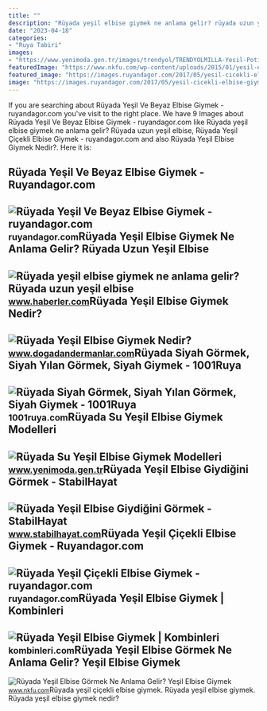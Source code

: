 ```yaml
---
title: ""
description: "Rüyada yeşil elbise giymek ne anlama gelir? rüyada uzun yeşil elbise"
date: "2023-04-18"
categories:
- "Ruya Tabiri"
images:
- "https://www.yenimoda.gen.tr/images/trendyol/TRENDYOLMILLA-Yesil-Potikareli-Cep-Detayli-Elbise-9313.jpg"
featuredImage: "https://www.nkfu.com/wp-content/uploads/2015/01/yesil-elbise-1.jpg"
featured_image: "https://images.ruyandagor.com/2017/05/yesil-cicekli-elbise-giymek-1221.jpg"
image: "https://images.ruyandagor.com/2017/05/yesil-cicekli-elbise-giymek-1221.jpg"
---
```


If you are searching about Rüyada Yeşil Ve Beyaz Elbise Giymek - ruyandagor.com you've visit to the right place. We have 9 Images about Rüyada Yeşil Ve Beyaz Elbise Giymek - ruyandagor.com like Rüyada yeşil elbise giymek ne anlama gelir? Rüyada uzun yeşil elbise, Rüyada Yeşil Çiçekli Elbise Giymek - ruyandagor.com and also Rüyada Yeşil Elbise Giymek Nedir?. Here it is:

Rüyada Yeşil Ve Beyaz Elbise Giymek - Ruyandagor.com
----------------------------------------------------

 ![Rüyada Yeşil Ve Beyaz Elbise Giymek - ruyandagor.com](https://images.ruyandagor.com/2017/04/yesil-ve-beyaz-elbise-giymek-0144.jpg) <small>ruyandagor.com</small>Rüyada Yeşil Elbise Giymek Ne Anlama Gelir? Rüyada Uzun Yeşil Elbise
--------------------------------------------------------------------

 ![Rüyada yeşil elbise giymek ne anlama gelir? Rüyada uzun yeşil elbise](https://i.hbrcdn.com/haber/2022/10/10/ruyada-yesil-elbise-giymek-ne-anlama-gelir-15348332_2917_amp.jpg) <small>www.haberler.com</small>Rüyada Yeşil Elbise Giymek Nedir?
---------------------------------

 ![Rüyada Yeşil Elbise Giymek Nedir?](https://www.dogadandermanlar.com/wp-content/uploads/2016/05/ruyada-yesil-elbise-giymek-nedir.jpg) <small>www.dogadandermanlar.com</small>Rüyada Siyah Görmek, Siyah Yılan Görmek, Siyah Giymek - 1001Ruya
----------------------------------------------------------------

 ![Rüyada Siyah Görmek, Siyah Yılan Görmek, Siyah Giymek - 1001Ruya](https://1001ruya.com/wp-content/uploads/Ruyada-Siyah-Gormek-Siyah-Yilan-Gormek-Siyah-Giymek-ne-demek.jpg) <small>1001ruya.com</small>Rüyada Su Yeşil Elbise Giymek Modelleri
---------------------------------------

 ![Rüyada Su Yeşil Elbise Giymek Modelleri](https://www.yenimoda.gen.tr/images/trendyol/TRENDYOLMILLA-Yesil-Potikareli-Cep-Detayli-Elbise-9313.jpg) <small>www.yenimoda.gen.tr</small>Rüyada Yeşil Elbise Giydiğini Görmek - StabilHayat
--------------------------------------------------

 ![Rüyada Yeşil Elbise Giydiğini Görmek - StabilHayat](https://www.stabilhayat.com/wp-content/uploads/2020/07/rüyada-yeşl-elbise-giymek-yeşil-elbise-giydiğini-görmek-800x445.jpg) <small>www.stabilhayat.com</small>Rüyada Yeşil Çiçekli Elbise Giymek - Ruyandagor.com
---------------------------------------------------

 ![Rüyada Yeşil Çiçekli Elbise Giymek - ruyandagor.com](https://images.ruyandagor.com/2017/05/yesil-cicekli-elbise-giymek-1221.jpg) <small>ruyandagor.com</small>Rüyada Yeşil Elbise Giymek | Kombinleri
---------------------------------------

 ![Rüyada Yeşil Elbise Giymek | Kombinleri](https://kombinleri.com/mi-photo/ruyada-yesil-elbise-giymek.jpg) <small>kombinleri.com</small>Rüyada Yeşil Elbise Görmek Ne Anlama Gelir? Yeşil Elbise Giymek
---------------------------------------------------------------

 ![Rüyada Yeşil Elbise Görmek Ne Anlama Gelir? Yeşil Elbise Giymek](https://www.nkfu.com/wp-content/uploads/2015/01/yesil-elbise-1.jpg) <small>www.nkfu.com</small>Rüyada yeşil çiçekli elbise giymek. Rüyada yeşil elbise giymek. Rüyada yeşil elbise giymek nedir?
